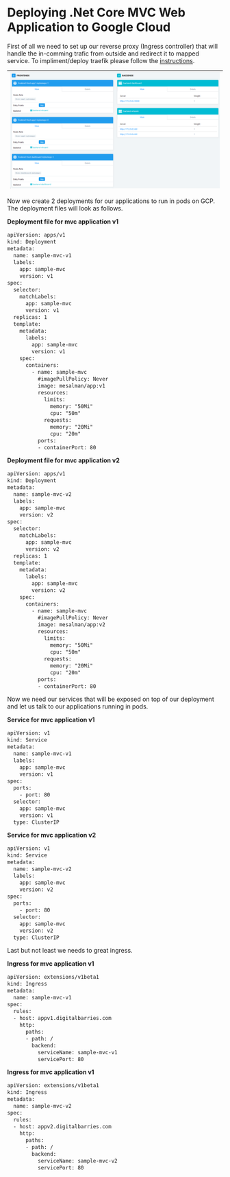 # Deploying .Net Core MVC Web Application to Google Cloud

First of all we need to set up our reverse proxy (Ingress controller) that will handle the in-comming trafic from outside and redirect it to mapped service. To impliment/deploy traefik please follow the [instructions](traefik/README.md).

| ![images/traefik.png](images/traefik.png) |
| ------------------------------------------------------------------- |

Now we create 2 deployments for our applications to run in pods on GCP. The deployment files will look as follows.

**Deployment file for mvc application v1**

```
apiVersion: apps/v1
kind: Deployment
metadata:
  name: sample-mvc-v1
  labels:
    app: sample-mvc
    version: v1
spec:
  selector:
    matchLabels:
      app: sample-mvc
      version: v1
  replicas: 1
  template:
    metadata:
      labels:
        app: sample-mvc
        version: v1
    spec:
      containers:
        - name: sample-mvc
          #imagePullPolicy: Never
          image: mesalman/app:v1
          resources:
            limits:
              memory: "50Mi"
              cpu: "50m"
            requests:
              memory: "20Mi"
              cpu: "20m"
          ports:
          - containerPort: 80
```

**Deployment file for mvc application v2**

```
apiVersion: apps/v1
kind: Deployment
metadata:
  name: sample-mvc-v2
  labels:
    app: sample-mvc
    version: v2
spec:
  selector:
    matchLabels:
      app: sample-mvc
      version: v2
  replicas: 1
  template:
    metadata:
      labels:
        app: sample-mvc
        version: v2
    spec:
      containers:
        - name: sample-mvc
          #imagePullPolicy: Never
          image: mesalman/app:v2
          resources:
            limits:
              memory: "50Mi"
              cpu: "50m"
            requests:
              memory: "20Mi"
              cpu: "20m"
          ports:
          - containerPort: 80
```

Now we need our services that will be exposed on top of our deployment and let us talk to our applications running in pods.


**Service for mvc application v1**

```
apiVersion: v1
kind: Service
metadata:
  name: sample-mvc-v1
  labels:
    app: sample-mvc
    version: v1
spec:
  ports:
    - port: 80
  selector:
    app: sample-mvc
    version: v1
  type: ClusterIP
```
         
**Service for mvc application v2**

```
apiVersion: v1
kind: Service
metadata:
  name: sample-mvc-v2
  labels:
    app: sample-mvc
    version: v2
spec:
  ports:
    - port: 80
  selector:
    app: sample-mvc
    version: v2
  type: ClusterIP
```
         
Last but not least we needs to great ingress.


**Ingress for mvc application v1**

```
apiVersion: extensions/v1beta1
kind: Ingress
metadata:
  name: sample-mvc-v1
spec:
  rules:
  - host: appv1.digitalbarries.com
    http:
      paths:
      - path: /
        backend:
          serviceName: sample-mvc-v1
          servicePort: 80
```

**Ingress for mvc application v1**

```
apiVersion: extensions/v1beta1
kind: Ingress
metadata:
  name: sample-mvc-v2
spec:
  rules:
  - host: appv2.digitalbarries.com
    http:
      paths:
      - path: /
        backend:
          serviceName: sample-mvc-v2
          servicePort: 80
```
